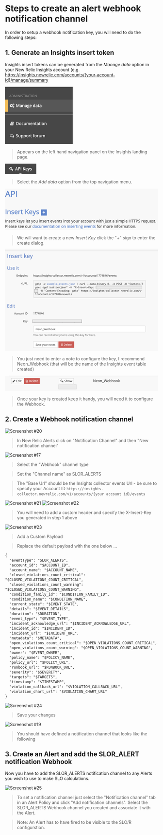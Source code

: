 # Steps to create an alert webhook notification channel

In order to setup a webhook notification key, you will need to do the following steps:

## 1. Generate an Insights insert token

Insights insert tokens can be generated from the _Manage data_ option in your New Relic Insights account (e.g. https://insights.newrelic.com/accounts/{your-account-id}/manage/summary

![Screenshot #1](../catalog/screenshots/nr1-neon-APIKey1.png)

> Appears on the left hand navigation panel on the Insights landing page.

![Screenshot #2](../catalog/screenshots/nr1-neon-APIKey2.png)

> Select the _Add data_ option from the top navigation menu.

![Screenshot #3](../catalog/screenshots/nr1-neon-APIKey3.png)

> We will want to create a new _Insert Key_ click the "+" sign to enter the create dialog.

![Screenshot #4](../catalog/screenshots/nr1-neon-InsertKey4.png)

> You just need to enter a note to configure the key, I recommend Neon_Webhook (that will be the name of the Insights event table created)

![Screenshot #5](../catalog/screenshots/nr1-neon-SaveKey5.png)

> Once your key is created keep it handy, you will need it to configure the Webhook.

## 2. Create a Webhook notification channel

![Screenshot #20](../catalog/screenshots/nr1-slo-r-20.png)

> In New Relic Alerts click on "Notification Channel" and then "New notification channel"

![Screenshot #17](../catalog/screenshots/nr1-slo-r-17.png)

> Select the "Webhook" channel type

> Set the "Channel name" as SLOR_ALERTS

> The "Base Url" should be the Insights collector events Url - be sure to specify your Account ID
> `https://insights-collector.newrelic.com/v1/accounts/{your account id}/events`

![Screenshot #21](../catalog/screenshots/nr1-slo-r-21.png)
![Screenshot #22](../catalog/screenshots/nr1-slo-r-22.png)

> You will need to add a custom header and specify the X-Insert-Key you generated in step 1 above

![Screenshot #23](../catalog/screenshots/nr1-slo-r-23.png)

> Add a Custom Payload

> Replace the default payload with the one below ...

```
{
  "eventType": "SLOR_ALERTS",
  "account_id": "$ACCOUNT_ID",
  "account_name": "$ACCOUNT_NAME",
  "closed_violations_count_critical": "$CLOSED_VIOLATIONS_COUNT_CRITICAL",
  "closed_violations_count_warning": "$CLOSED_VIOLATIONS_COUNT_WARNING",
  "condition_family_id": "$CONDITION_FAMILY_ID",
  "condition_name": "$CONDITION_NAME",
  "current_state": "$EVENT_STATE",
  "details": "$EVENT_DETAILS",
  "duration": "$DURATION",
  "event_type": "$EVENT_TYPE",
  "incident_acknowledge_url": "$INCIDENT_ACKNOWLEDGE_URL",
  "incident_id": "$INCIDENT_ID",
  "incident_url": "$INCIDENT_URL",
  "metadata": "$METADATA",
  "open_violations_count_critical": "$OPEN_VIOLATIONS_COUNT_CRITICAL",
  "open_violations_count_warning": "$OPEN_VIOLATIONS_COUNT_WARNING",
  "owner": "$EVENT_OWNER",
  "policy_name": "$POLICY_NAME",
  "policy_url": "$POLICY_URL",
  "runbook_url": "$RUNBOOK_URL",
  "severity": "$SEVERITY",
  "targets": "$TARGETS",
  "timestamp": "$TIMESTAMP",
  "violation_callback_url": "$VIOLATION_CALLBACK_URL",
  "violation_chart_url": "$VIOLATION_CHART_URL"
}
```

![Screenshot #24](../catalog/screenshots/nr1-slo-r-24.png)

> Save your changes

![Screenshot #19](../catalog/screenshots/nr1-slo-r-19.png)

> You should have defined a notification channel that looks like the following

## 3. Create an Alert and add the SLOR_ALERT notification Webhook

Now you have to add the SLOR_ALERTS notification channel to any Alerts you wish to use to make SLO calculations.

![Screenshot #25](../catalog/screenshots/nr1-slo-r-25.png)

> To set a notification channel just select the "Notification channel" tab in an Alert Policy and click "Add notification channels". Select the SLOR_ALERTS Webhook channel you created and associate it with the Alert.

> Note: An Alert has to have fired to be visible to the SLO/R configurstion.
